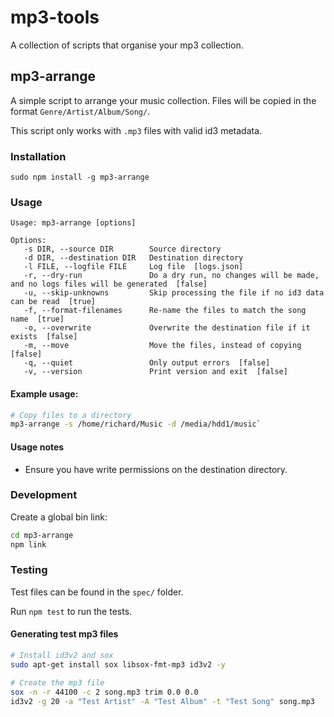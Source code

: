 # mp3-tools

A collection of scripts that organise your mp3 collection.

## mp3-arrange

A simple script to arrange your music collection. Files will be copied in the format `Genre/Artist/Album/Song/`.

This script only works with `.mp3` files with valid id3 metadata.

### Installation

`sudo npm install -g mp3-arrange`

### Usage

```
Usage: mp3-arrange [options]

Options:
   -s DIR, --source DIR        Source directory
   -d DIR, --destination DIR   Destination directory
   -l FILE, --logfile FILE     Log file  [logs.json]
   -r, --dry-run               Do a dry run, no changes will be made, and no logs files will be generated  [false]
   -u, --skip-unknowns         Skip processing the file if no id3 data can be read  [true]
   -f, --format-filenames      Re-name the files to match the song name  [true]
   -o, --overwrite             Overwrite the destination file if it exists  [false]
   -m, --move                  Move the files, instead of copying  [false]
   -q, --quiet                 Only output errors  [false]
   -v, --version               Print version and exit  [false]

```

#### Example usage:

```bash
# Copy files to a directory
mp3-arrange -s /home/richard/Music -d /media/hdd1/music`
```

#### Usage notes

* Ensure you have write permissions on the destination directory.

### Development

Create a global bin link:

```bash
cd mp3-arrange
npm link
```

### Testing

Test files can be found in the `spec/` folder.

Run `npm test` to run the tests.

#### Generating test mp3 files

```bash
# Install id3v2 and sox
sudo apt-get install sox libsox-fmt-mp3 id3v2 -y
```

```bash
# Create the mp3 file
sox -n -r 44100 -c 2 song.mp3 trim 0.0 0.0
id3v2 -g 20 -a "Test Artist" -A "Test Album" -t "Test Song" song.mp3
```
